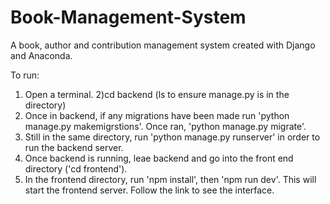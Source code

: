 # Book-Management-System
A book, author and contribution management system created with Django and Anaconda.


To run:

1) Open a terminal.
2)cd backend (ls to ensure manage.py is in the directory)
3) Once in backend, if any migrations have been made run 'python manage.py makemigrstions'. Once ran, 'python manage.py migrate'.
4) Still in the same directory, run 'python manage.py runserver' in order to run the backend server.
5) Once backend is running, leae backend and go into the front end directory ('cd frontend').
6) In the frontend directory, run 'npm install', then 'npm run dev'. This will start the frontend server. Follow the link to see the interface.
